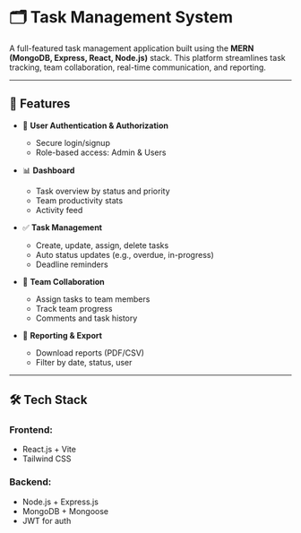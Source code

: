 # 🗂️ Task Management System

A full-featured task management application built using the **MERN (MongoDB, Express, React, Node.js)** stack. This platform streamlines task tracking, team collaboration, real-time communication, and reporting.

---

## 🚀 Features

* 🔐 **User Authentication & Authorization**

  * Secure login/signup
  * Role-based access: Admin & Users

* 📊 **Dashboard**

  * Task overview by status and priority
  * Team productivity stats
  * Activity feed

* ✅ **Task Management**

  * Create, update, assign, delete tasks
  * Auto status updates (e.g., overdue, in-progress)
  * Deadline reminders

* 👥 **Team Collaboration**

  * Assign tasks to team members
  * Track team progress
  * Comments and task history

* 📄 **Reporting & Export**

  * Download reports (PDF/CSV)
  * Filter by date, status, user

---

## 🛠️ Tech Stack

### Frontend:

* React.js + Vite
* Tailwind CSS

### Backend:

* Node.js + Express.js
* MongoDB + Mongoose
* JWT for auth
